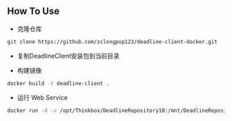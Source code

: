 How To Use
--
 - 克隆仓库
```bash
git clone https://github.com/zclongpop123/deadline-client-docker.git
```
- 复制DeadlineClient安装包到当前目录

- 构建镜像
```bash
docker build -t deadline-client .
```
- 运行 Web Service
```bash
docker run -d -v /opt/Thinkbox/DeadlineRepository10:/mnt/DeadlineRepository10 -p 8081:8081 deadline-client ./deadlinewebservice
```
